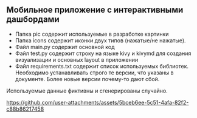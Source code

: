 ## Мобильное приложение с интерактивными дашбордами

 - Папка pic содержит используемые в разработке картинки 
 - Папка icons содержит иконки двух типов (нажатые/не нажатые).
 - Файл main.py содержит основной код
 - Файл test.py содержит строку на языке kivy и kivymd для создания визуализации и основных layout в приложении
 - Файл requirements.txt содержит список используемых библиотек. Необходимо устанавливать строго те версии, что указаны в документе. 
Более новые версии почему-то дают сбой.

Используемые данные фиктивны и сгенерированы случайно.




https://github.com/user-attachments/assets/5bceb6ee-5c51-4afa-82f2-c88b86217458

